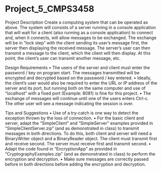 # Project_5_CMPS3458
  Project Description Create a computing system that can be operated as above. The system will consists of a server running in a console application that will wait for a client    (also running as a console application) to connect and, when it connects, will allow messages to be exchanged. The exchange will be in “lock step” with the client sending      its user’s message first, the server then displaying the received message. The server’s user can then transmit a message to the client, which the client will then display.     At this point, the client’s user can transmit another message, etc.

Design Requirements
  • The users of the server and client must enter the password / key on program start. The messages
  transmitted will be encrypted and decrypted based on the password / key entered.
  • Ideally, the client’s user would also be required to enter the URL or IP address of the server and its
  port, but running both on the same computer and use of “localhost” with a fixed port (Example:
  8081) is fine for this project.
  • The exchange of messages will continue until one of the users enters Ctrl-c. The other user will see
  a message indicating the session is over.

Tips and Suggestions
  • Use of a try-catch is one way to detect the exception thrown by the loss of connection.
  • For the basic client and server, adapt the “SimpleClient” and “SimpleServer” examples provided in
  “SimpleClientServer.zip” (and as demonstrated in class) to transmit messages in both directions. To
  do this, both client and server will need a BinaryWriter object and a BinaryReader object. The client
  must transmit first and receive second. The server must receive first and transmit second.
  • Adapt the code found in “EncryptionApp” as provided in “CryptographyExamples.zip” (and as
  demonstrated in class) to perform the encryption and decryption.
  • Make sure messages are correctly passed before in both directions before adding the encryption and
  decryption.
